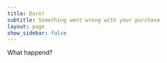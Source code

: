 ```yaml
---
title: Darn!    
subtitle: Something went wrong with your purchase
layout: page
show_sidebar: false
---
```


What happend?
